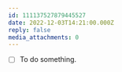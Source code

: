```yaml
---
id: 111137527879445527
date: 2022-12-03T14:21:00.000Z
reply: false
media_attachments: 0
---
```


  * [ ] To do something.



